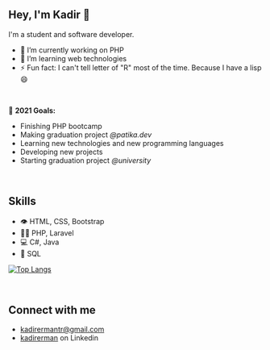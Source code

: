 ## Hey, I'm Kadir 👋
I'm a student and software developer.

<ul>
   <li>🔭 I’m currently working on PHP</li>
   <li>🌱 I’m learning web technologies</li>
   <li>⚡ Fun fact: I can't tell letter of "R" most of the time. Because I have a lisp 😄</li>
</ul>

<br />

🎯 <strong>2021 Goals:</strong>
<ul>
   <li>Finishing PHP bootcamp</li>
   <li>Making graduation project <i>@patika.dev</i></li>
    <li>Learning new technologies and new programming languages</li>
    <li>Developing new projects</li>
    <li>Starting graduation project <i>@university</i></li>
</ul>

<br />

## Skills
<ul>
   <li>👁️ HTML, CSS, Bootstrap</li>
   <li>👨‍💻 PHP, Laravel</li>
   <li>💻 C#, Java</li>
   <li>💽 SQL</li>
</ul>

[![Top Langs](https://github-readme-stats.vercel.app/api/top-langs/?username=kadirermantr&layout=compact)](https://github.com/anuraghazra/github-readme-stats)

<br />

## Connect with me
<ul>
   <li><a href="mailto:kadirermantr@gmail.com">kadirermantr@gmail.com</a></li>
   <li><a href="https://www.linkedin.com/in/kadirerman/">kadirerman</a> on Linkedin</li>
</ul>
